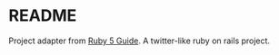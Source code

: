 # README

Project adapter from [Ruby 5 Guide](https://www.railstutorial.org/book). A twitter-like ruby on rails project.
